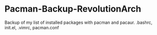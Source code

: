 # Pacman-Backup-RevolutionArch
Backup of my list of installed packages with pacman and pacaur. .bashrc, init.el, .vimrc, pacman.conf 
